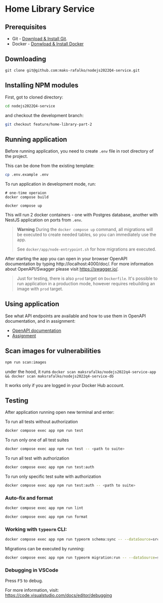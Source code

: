 # Home Library Service

## Prerequisites

- Git - [Download & Install Git](https://git-scm.com/downloads).
- Docker - [Donwload & Install Docker](https://docs.docker.com/get-docker)

## Downloading

```
git clone git@github.com:maks-rafalko/nodejs2022Q4-service.git
```

## Installing NPM modules

First, got to cloned directory:

```bash
cd nodejs2022Q4-service
```

and checkout the development branch:

```bash
git checkout feature/home-library-part-2
```

## Running application

Before running application, you need to create `.env` file in root directory of the project.

This can be done from the existing template:

```bash
cp .env.example .env
```

To run application in development mode, run:

```
# one-time operaion
docker compose build

docker compose up
```

This will run 2 docker containers - one with Postgres database, another with NestJS application on ports from `.env`.

> **Warning**
> During the `docker compose up` command, all migrations will be executed to create needed tables, so you can immediately use the app.
>
> See `docker/app/node-entrypoint.sh` for how migrations are executed.

After starting the app you can open in your browser OpenAPI documentation by typing http://localhost:4000/doc/.
For more information about OpenAPI/Swagger please visit https://swagger.io/.

> Just for testing, there is also `prod` target on `Dockerfile`. It's possible to run application in a production mode, however requires rebuilding an image with `prod` target.

## Using application

See what API endpoints are available and how to use them in OpenAPI documentation, and in assignment:

- [OpenAPI documentation](http://localhost:4000/doc/)
- [Assignment](https://github.com/AlreadyBored/nodejs-assignments/blob/22bfc08752babe59c7c7ea25e3fde771dc7b27c6/assignments/rest-service/assignment.md)

## Scan images for vulnerabilities

```bash
npm run scan:images
```

under the hood, it runs `docker scan maksrafalko/nodejs2022q4-service-app && docker scan maksrafalko/nodejs2022q4-service-db`

It works only if you are logged in your Docker Hub account.

## Testing

After application running open new terminal and enter:

To run all tests without authorization

```bash
docker compose exec app npm run test
```

To run only one of all test suites

```bash
docker compose exec app npm run test -- <path to suite>
```

To run all test with authorization

```bash
docker compose exec app npm run test:auth
```

To run only specific test suite with authorization

```bash
docker compose exec app npm run test:auth -- <path to suite>
```

### Auto-fix and format

```bash
docker compose exec app npm run lint
```

```bash
docker compose exec app npm run format
```

### Working with `typeorm` CLI:

```bash
docker compose exec app npm run typeorm schema:sync -- --dataSource=src/data-source.ts
```

Migrations can be executed by running:

```bash
docker compose exec app npm run typeorm migration:run -- --dataSource=src/data-source.ts
```

### Debugging in VSCode

Press <kbd>F5</kbd> to debug.

For more information, visit: https://code.visualstudio.com/docs/editor/debugging
